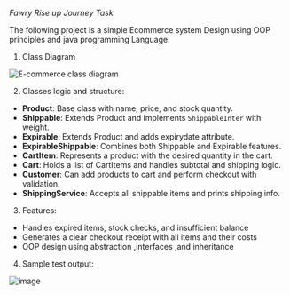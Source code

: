 *Fawry Rise up Journey Task*

The following project is a simple Ecommerce system Design using OOP principles and java programming Language:

1) Class Diagram

![E-commerce class diagram](https://github.com/user-attachments/assets/b5ba1f15-1dcc-4257-9970-7be46292bfac)

2) Classes logic and structure:

- **Product**: Base class with name, price, and stock quantity.  
- **Shippable**: Extends Product and implements `ShippableInter` with weight.  
- **Expirable**: Extends Product and adds expirydate attribute.  
- **ExpirableShippable**: Combines both Shippable and Expirable features.  
- **CartItem**: Represents a product with the desired quantity in the cart.  
- **Cart**: Holds a list of CartItems and handles subtotal and shipping logic.  
- **Customer**: Can add products to cart and perform checkout with validation.  
- **ShippingService**: Accepts all shippable items and prints shipping info.

3) Features:

- Handles expired items, stock checks, and insufficient balance
- Generates a clear checkout receipt with all items and their costs
- OOP design using abstraction ,interfaces ,and inheritance

4) Sample test output:

![image](https://github.com/user-attachments/assets/833d77a0-fce9-4777-8b18-5b5ba54f1de7)



